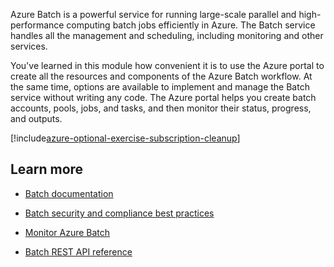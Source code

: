 Azure Batch is a powerful service for running large-scale parallel and high-performance computing batch jobs efficiently in Azure. The Batch service handles all the management and scheduling, including monitoring and other services.

You've learned in this module how convenient it is to use the Azure portal to create all the resources and components of the Azure Batch workflow. At the same time, options are available to implement and manage the Batch service without writing any code. The Azure portal helps you create batch accounts, pools, jobs, and tasks, and then monitor their status, progress, and outputs.

[!include[azure-optional-exercise-subscription-cleanup](../../../includes/azure-optional-exercise-subscription-cleanup.md)]

## Learn more

* [Batch documentation](/azure/batch/)

* [Batch security and compliance best practices](/azure/batch/security-best-practices)

* [Monitor Azure Batch](/azure/batch/monitor-batch)

* [Batch REST API reference](/rest/api/batchservice/)
